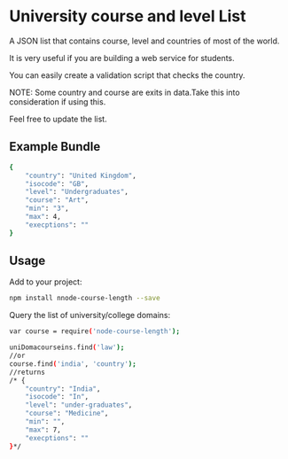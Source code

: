 University course and level List
=================================

A JSON list that contains course, level and countries of most of the world.

It is very useful if you are building a web service for students.

You can easily create a validation script that checks the country.

NOTE: Some country and course are exits in data.Take this into consideration if using this.

Feel free to update the list.

Example Bundle
--------------

```bash
{
    "country": "United Kingdom",
    "isocode": "GB",
    "level": "Undergraduates",
    "course": "Art",
    "min": "3",
    "max": 4,
    "execptions": ""
}
```

Usage
------

Add to your project:
```bash
npm install nnode-course-length --save
```
Query the list of university/college domains:
```bash
var course = require('node-course-length');

uniDomacourseins.find('law');
//or
course.find('india', 'country');
//returns
/* {
    "country": "India",
    "isocode": "In",
    "level": "under-graduates",
    "course": "Medicine",
    "min": "",
    "max": 7,
    "execptions": ""
}*/